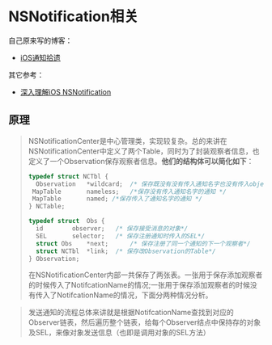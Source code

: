 # NSNotification相关

自己原来写的博客：

+ [iOS通知拾遗](https://blog.csdn.net/u014084081/article/details/78792642)



其它参考：

+ [深入理解iOS NSNotification](https://www.jianshu.com/p/83770200d476)



## 原理

> NSNotificationCenter是中心管理类，实现较复杂。总的来讲在NSNotificationCenter中定义了两个Table，同时为了封装观察者信息，也定义了一个Observation保存观察者信息。**他们的结构体可以简化如下**：
>
> ```objective-c
> typedef struct NCTbl {
>   Observation   *wildcard;  /* 保存既没有没有传入通知名字也没有传入object的通知*/
>  MapTable       nameless;   /*保存没有传入通知名字的通知 */
>  MapTable       named; /*保存传入了通知名字的通知 */
> } NCTable;
> ```
>
> ```objective-c
> typedef struct  Obs {
>   id        observer;   /* 保存接受消息的对象*/
>   SEL       selector;   /* 保存注册通知时传入的SEL*/
>   struct Obs    *next;      /* 保存注册了同一个通知的下一个观察者*/
>   struct NCTbl  *link;  /* 保存改Observation的Table*/
> } Observation;
> ```
>
> 在NSNotificationCenter内部一共保存了两张表。一张用于保存添加观察者的时候传入了NotifcationName的情况;一张用于保存添加观察者的时候没有传入了NotifcationName的情况，下面分两种情况分析。



> 发送通知的流程总体来讲就是根据NotifcationName查找到对应的Observer链表，然后遍历整个链表，给每个Observer结点中保持存的对象及SEL，来像对象发送信息（也即是调用对象的SEL方法）



